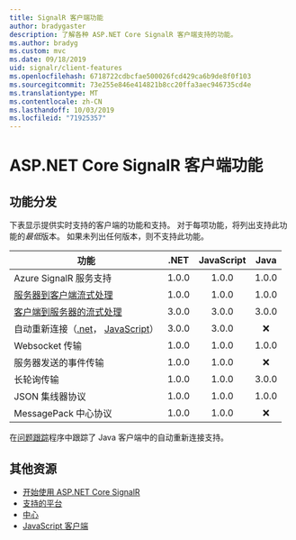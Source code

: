```yaml
---
title: SignalR 客户端功能
author: bradygaster
description: 了解各种 ASP.NET Core SignalR 客户端支持的功能。
ms.author: bradyg
ms.custom: mvc
ms.date: 09/18/2019
uid: signalr/client-features
ms.openlocfilehash: 6718722cdbcfae500026fcd429ca6b9de8f0f103
ms.sourcegitcommit: 73e255e846e414821b8cc20ffa3aec946735cd4e
ms.translationtype: MT
ms.contentlocale: zh-CN
ms.lasthandoff: 10/03/2019
ms.locfileid: "71925357"
---
```

# <a name="aspnet-core-signalr-client-features"></a>ASP.NET Core SignalR 客户端功能

## <a name="feature-distribution"></a>功能分发

下表显示提供实时支持的客户端的功能和支持。 对于每项功能，将列出支持此功能的*最低*版本。 如果未列出任何版本，则不支持此功能。

| 功能 | .NET | JavaScript | Java |
| ---- | :-: | :-: | :-: |
| Azure SignalR 服务支持 |1.0.0|1.0.0|1.0.0|
| [服务器到客户端流式处理](xref:signalr/streaming)          |1.0.0|1.0.0|1.0.0|
| [客户端到服务器的流式处理](xref:signalr/streaming)          |3.0.0|3.0.0|3.0.0|
| 自动重新连接（[.net](/aspnet/core/signalr/dotnet-client?view=aspnetcore-3.0&tabs=visual-studio#handle-lost-connection)， [JavaScript](/aspnet/core/signalr/javascript-client?view=aspnetcore-3.0#reconnect-clients)）          |3.0.0|3.0.0|❌|
| Websocket 传输 |1.0.0|1.0.0|1.0.0|
| 服务器发送的事件传输 |1.0.0|1.0.0|❌|
| 长轮询传输 |1.0.0|1.0.0|3.0.0|
| JSON 集线器协议 |1.0.0|1.0.0|1.0.0|
| MessagePack 中心协议 |1.0.0|1.0.0|❌|

在[问题跟踪](https://github.com/aspnet/AspNetCore/issues/8711)程序中跟踪了 Java 客户端中的自动重新连接支持。

## <a name="additional-resources"></a>其他资源

* [开始使用 ASP.NET Core SignalR](xref:tutorials/signalr)
* [支持的平台](xref:signalr/supported-platforms)
* [中心](xref:signalr/hubs)
* [JavaScript 客户端](xref:signalr/javascript-client)
